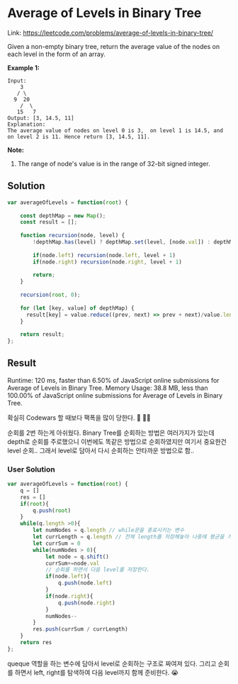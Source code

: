 # Average of Levels in Binary Tree
Link: https://leetcode.com/problems/average-of-levels-in-binary-tree/

Given a non-empty binary tree, return the average value of the nodes on each level in the form of an array.

**Example 1:**

```
Input:
    3
   / \
  9  20
    /  \
   15   7
Output: [3, 14.5, 11]
Explanation:
The average value of nodes on level 0 is 3,  on level 1 is 14.5, and on level 2 is 11. Hence return [3, 14.5, 11].
```

**Note:**
1. The range of node's value is in the range of 32-bit signed integer.

## Solution

```js
var averageOfLevels = function(root) {
    
    const depthMap = new Map();
    const result = [];
    
    function recursion(node, level) {
        !depthMap.has(level) ? depthMap.set(level, [node.val]) : depthMap.get(level).push(node.val);
        
        if(node.left) recursion(node.left, level + 1)
        if(node.right) recursion(node.right, level + 1)
        
        return;
    }
    
    recursion(root, 0);
    
    for (let [key, value] of depthMap) {
      result[key] = value.reduce((prev, next) => prev + next)/value.length;
    }
    
    return result;
};
```

## Result 
Runtime: 120 ms, faster than 6.50% of JavaScript online submissions for Average of Levels in Binary Tree.
Memory Usage: 38.8 MB, less than 100.00% of JavaScript online submissions for Average of Levels in Binary Tree.

확실히 Codewars 할 때보다 팩폭을 많이 당한다. 🤣 🤦‍♀️

순회를 2번 하는게 아쉬웠다.
Binary Tree를 순회하는 방법은 여러가지가 있는데 depth로 순회를 주로했으니 이번에도 똑같은 방법으로 순회하였지만 여기서 중요한건 level 순회..
그래서 level로 담아서 다시 순회하는 안타까운 방법으로 함.. 


### User Solution

```js
var averageOfLevels = function(root) {
    q = []
    res = []
    if(root){
        q.push(root)
    }
    while(q.length >0){
        let numNodes = q.length // while문을 종료시키는 변수 
        let currLength = q.length // 전체 length를 저장해놓아 나중에 평균을 계산할 때 사용한다. 
        let currSum = 0
        while(numNodes > 0){
            let node = q.shift()
            currSum+=node.val
            // 순회를 하면서 다음 level를 저장한다.
            if(node.left){
                q.push(node.left)
            }
            if(node.right){
                q.push(node.right)
            }
            numNodes--
        }
        res.push(currSum / currLength)
    }
    return res
};
```

queque 역할을 하는 변수에 담아서 level로 순회하는 구조로 짜여져 있다.
그리고 순회를 하면서 left, right를 탐색하여 다음 level까지 함께 준비한다. 😭



